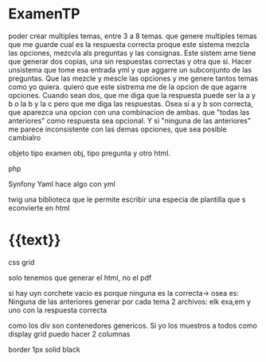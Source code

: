 # ExamenTP
poder crear multiples temas, entre 3 a 8 temas. que genere multiples temas
que me guarde cual es la respuesta correcta proque este sistema mezcla las opciones, mezcvla als preguntas y las consignas. Este sistem ame tiene que generar dos copias, una sin respuestas correctas y otra que si.
Hacer unsistema que tome esa entrada yml y que aggarre un subconjunto de las preguntas. Que las mezcle y mescle las opciones y me genere tantos temas como yo quiera. 
quiero que este sistrema me de la opcion de que agarre opciones. Cuando sean dos, que me diga que la respuesta puede ser la a y b o la b y la c pero que me diga las respuestas. Osea si a y b son correcta, que aparezca una opcion con una combinacion de ambas.
que "todas las anteriores" como respuesta sea opcional. 
Y si "ninguna de las anteriores" me parece inconsistente con las demas opciones, que sea posible cambialro

objeto tipo examen obj, tipo pregunta y otro html.

 php

Synfony Yaml hace algo con yml

twig una biblioteca que le permite escribir una especia de plantilla que s econvierte en html
<h1>{{text}}</h1>

css grid

solo tenemos que generar el html, no el pdf

si hay uyn corchete vacio es porque ninguna es la correcta-> osea es: Ninguna de las anteriores
 generar por cada tema 2 archivos: elk exa,em y uno con la respuesta correcta

como los div son contenedores genericos. Si yo los muestros a todos como display grid puedo hacer 2 columnas

border 1px solid black


